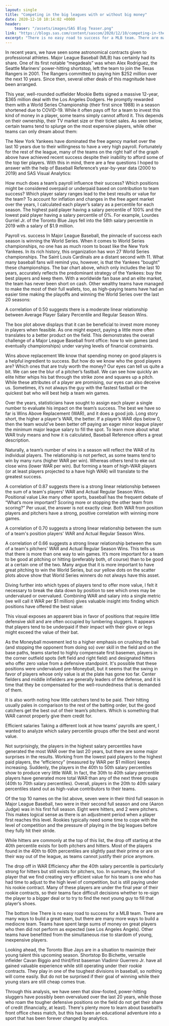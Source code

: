 ```yaml
---
layout: single
title: "Competing in the big leagues with or without big money"
date: 2020-12-10 10:14:02 +0000
header:
    teaser: "/assets/images/SAS Blog Teaser.png"
link: "https://blogs.sas.com/content/sascom/2020/12/10/competing-in-the-big-leagues-with-or-without-big-money/"
excerpt: "There is no easy road to success for a MLB team. There are many ways to build a great team, but there are many more ways to build a mediocre team."
---
```


<!-- Include text for accurate read time -->

In recent years, we have seen some astronomical contracts given to professional athletes. Major League Baseball (MLB) has certainly had its share. One of its first notable “megadeals” was when Alex Rodriguez, the Seattle Mariners’ power-hitting shortstop, left the team to join the Texas Rangers in 2001. The Rangers committed to paying him $252 million over the next 10 years. Since then, several other deals of this magnitude have been arranged.

This year, well-rounded outfielder Mookie Betts signed a massive 12-year, $365 million deal with the Los Angeles Dodgers. He promptly rewarded them with a World Series Championship (their first since 1988) in a season shortened due to COVID-19. While it often pays off for a team to invest this kind of money in a player, some teams simply cannot afford it. This depends on their ownership, their TV market size or their ticket sales. As seen below, certain teams tend to splurge on the most expensive players, while other teams can only dream about them:


The New York Yankees have dominated the free agency market over the last 10 years due to their willingness to have a very high payroll. Fortunately for the rest of the league, many of the teams on the right half of the graph above have achieved recent success despite their inability to afford some of the top tier players.
With this in mind, there are a few questions I hoped to answer with the help of Baseball Reference’s year-by-year data (2000 to 2019) and SAS Visual Analytics:

How much does a team’s payroll influence their success?
Which positions might be considered overpaid or underpaid based on contribution to team success?
Which player salary ranges lead to the best results or value for the team?
To account for inflation and changes in the free agent market over the years, I calculated each player’s salary as a percentile for each season. The highest paid player having a salary percentile of 100% and the lowest paid player having a salary percentile of 0%. For example, Lourdes Gurriel Jr. of the Toronto Blue Jays fell into the 58th salary percentile in 2019 with a salary of $1.9 million.



Payroll vs. success
In Major League Baseball, the pinnacle of success each season is winning the World Series. When it comes to World Series championships, no one has as much room to boast like the New York Yankees. In its rich history, this organization has won 27 World Series championships. The Saint Louis Cardinals are a distant second with 11. What many baseball fans will remind you, however, is that the Yankees "bought" these championships. The bar chart above, which only includes the last 10 years, accurately reflects the predominant strategy of the Yankees: buy the best players and keep them. With a worldwide fan base and an elite market, the team has never been short on cash. Other wealthy teams have managed to make the most of their full wallets, too, as high-paying teams have had an easier time making the playoffs and winning the World Series over the last 20 seasons:


A correlation of 0.50 suggests there is a moderate linear relationship between Average Player Salary Percentile and Regular Season Wins.

The box plot above displays that it can be beneficial to invest more money in players when feasible. As one might expect, paying a little more often translates to a better product on the field.
This demonstrates the overall challenge of a Major League Baseball front office: how to win games (and eventually championships) under varying levels of financial constraints.

Wins above replacement
We know that spending money on good players is a helpful ingredient to success. But how do we know who the good players are? Which ones that are truly worth the money? Our eyes can tell us quite a bit. We can see the blur of a pitcher’s fastball. We can see how quickly an elite hitter whips his bat through the strike zone and squares up a pitch. While these attributes of a player are promising, our eyes can also deceive us. Sometimes, it’s not always the guy with the fastest fastball or the quickest bat who will best help a team win games.

Over the years, statisticians have sought to assign each player a single number to evaluate his impact on the team’s success. The best we have so far is Wins Above Replacement (WAR), and it does a good job. Long story short, the higher a player's WAR, the better. If a player’s WAR dips below 0, then the team would've been better off paying an eager minor league player the minimum major league salary to fill the spot. To learn more about what WAR truly means and how it is calculated, Baseball Reference offers a great description.

Naturally, a team’s number of wins in a season will reflect the WAR of its individual players. The relationship is not perfect, as some teams tend to win by many runs (higher WAR per win). Whereas others tend to eke out close wins (lower WAR per win). But forming a team of high-WAR players (or at least players projected to a have high WAR) will translate to the greatest success.


A correlation of 0.87 suggests there is a strong linear relationship between the sum of a team's players' WAR and Actual Regular Season Wins.
Positional value
Like many other sports, baseball has the frequent debate of “What’s more important? Scoring more or stopping the other team from scoring?” Per usual, the answer is not exactly clear. Both WAR from position players and pitchers have a strong, positive correlation with winning more games.


A correlation of 0.70 suggests a strong linear relationship between the sum of a team's position players' WAR and Actual Regular Season Wins.

A correlation of 0.66 suggests a strong linear relationship between the sum of a team's pitchers' WAR and Actual Regular Season Wins.
This tells us that there is more than one way to win games. It’s more important for a team to be good at pitching or hitting (preferably both, of course) than to be good at a certain one of the two. Many argue that it is more important to have great pitching to win the World Series, but our yellow dots on the scatter plots above show that World Series winners do not always have this asset.

Diving further into which types of players tend to offer more value, I felt it necessary to break the data down by position to see which ones may be undervalued or overvalued. Combining WAR and salary into a single metric (we will call it WAR per $1 million) gives valuable insight into finding which positions have offered the best value:



This visual exposes an apparent bias in favor of positions that require little defensive skill and are often occupied by lumbering sluggers. It appears that players tend to be underpaid if their impact with their glove or legs might exceed the value of their bat.

As the Moneyball movement led to a higher emphasis on crushing the ball (and stopping the opponent from doing so) over skill in the field and on the base paths, teams started to highly compensate first basemen, players in the corner outfield spots (left field and right field) and designated hitters who offer zero value from a defensive standpoint. It's possible that these positions were undervalued pre-Moneyball, but it seems that the swing in favor of players whose only value is at the plate has gone too far. Center fielders and middle infielders are generally leaders of the defense, and it is time that they be compensated for the well-roundedness that is demanded of them.

It is also worth noting how little catchers tend to be paid. Their hitting usually pales in comparison to the rest of the batting order, but the good catchers get the best out of their team’s pitchers. Which is something that WAR cannot properly give them credit for.

Efficient salaries
Taking a different look at how teams’ payrolls are spent, I wanted to analyze which salary percentile groups offer the best and worst value.



Not surprisingly, the players in the highest salary percentiles have generated the most WAR over the last 20 years, but there are some major surprises in the results. Working from the lowest paid players to the highest paid players, the “efficiency” (measured by WAR per $1 million) keeps increasing. Suddenly, the players in the 40th to 50th salary percentiles show to produce very little WAR. In fact, the 30th to 40th salary percentile players have generated more total WAR than any of the next three groups (40th to 70th salary percentiles). Overall, players in the 20th to 40th salary percentiles stand out as high-value contributors to their teams.



Of the top 10 names on the list above, seven were in their third full season in Major League Baseball, two were in their second full season and one (Aaron Judge) was in his first full season. Eight were hitters, and 2 were pitchers. This makes logical sense as there is an adjustment period when a player first reaches this level. Rookies typically need some time to cope with the level of competition and the pressure of playing in the big leagues before they fully hit their stride.

While hitters are commonly at the top of this list, the drop off starting at the 40th percentile exists for both pitchers and hitters. Most of the players found in the 40th to 60th percentiles are slightly past their prime or are on their way out of the league, as teams cannot justify their price anymore.


The drop off in WAR Efficiency after the 40th salary percentile is particularly strong for hitters but still exists for pitchers, too.
In summary, the kind of player that we find creating very efficient value for his team is one who has had time to adjust to the high level of competition, but is still paying under his rookie contract. Many of these players are under the final year of their rookie contracts, so their teams face difficult decisions whether to re-sign the player to a bigger deal or to try to find the next young guy to fill that player’s shoes.

The bottom line
There is no easy road to success for a MLB team. There are many ways to build a great team, but there are many more ways to build a mediocre team. Teams have spent large sums of money on great players who then did not perform as expected (see Los Angeles Angels). Other teams have benefitted from the simultaneous rise to stardom of young, inexpensive players.

Looking ahead, the Toronto Blue Jays are in a situation to maximize their young talent this upcoming season. Shortstop Bo Bichette, versatile infielder Cavan Biggio and third/first baseman Vladimir Guerrero Jr. have all gained valuable experience while still operating under their rookie contracts. They play in one of the toughest divisions in baseball, so nothing will come easily. But do not be surprised if their goal of winning while their young stars are still cheap comes true.

Through this analysis, we have seen that slow-footed, power-hitting sluggers have possibly been overvalued over the last 20 years, while those who roam the tougher defensive positions on the field do not get their share of credit (financially, at least). There's plenty more to learn about baseball’s front office chess match, but this has been an educational adventure into a sport that has been forever changed by analytics.